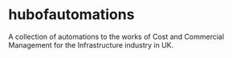 # hubofautomations
A collection of automations to the works of Cost and Commercial Management for the Infrastructure industry in UK.

